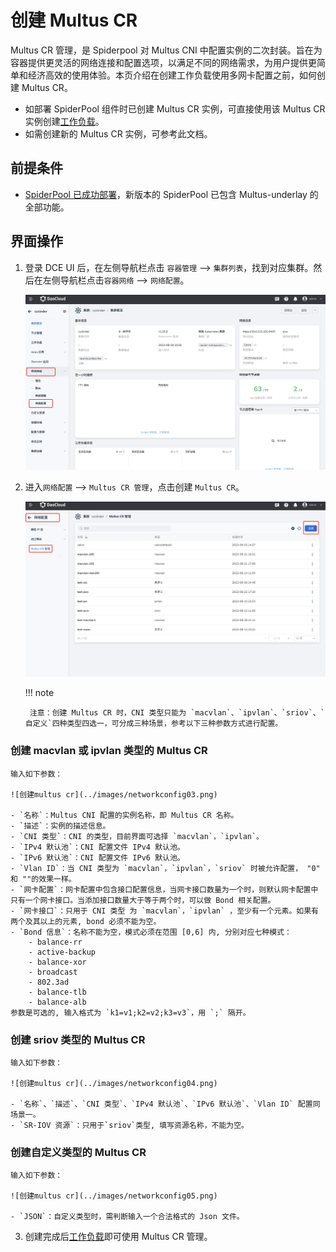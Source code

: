 # 创建 Multus CR

 Multus CR 管理，是 Spiderpool 对 Multus CNI 中配置实例的二次封装。旨在为容器提供更灵活的网络连接和配置选项，以满足不同的网络需求，为用户提供更简单和经济高效的使用体验。本页介绍在创建工作负载使用多网卡配置之前，如何创建 Multus CR。

- 如部署 SpiderPool 组件时已创建  Multus CR 实例，可直接使用该 Multus CR 实例创建[工作负载](https://docs.daocloud.io/network/modules/spiderpool/usage.html)。
- 如需创建新的 Multus CR 实例，可参考此文档。

## 前提条件

- [SpiderPool 已成功部署](https://docs.daocloud.io/network/modules/spiderpool/install.html)，新版本的 SpiderPool 已包含 Multus-underlay 的全部功能。

## 界面操作

1. 登录 DCE UI 后，在左侧导航栏点击 `容器管理` —> `集群列表`，找到对应集群。然后在左侧导航栏点击`容器网络` —> `网络配置`。

    ![网络配置](../images/networkconfig01.png)

2. 进入`网络配置` —> `Multus CR 管理`，点击创建 `Multus CR`。

    ![Multus CR 管理](../images/networkconfig02.png)
  
    !!! note

        注意：创建 Multus CR 时，CNI 类型只能为 `macvlan`、`ipvlan`、`sriov`、`自定义`四种类型四选一，可分成三种场景，参考以下三种参数方式进行配置。

### 创建 macvlan 或 ipvlan 类型的 Multus CR

    输入如下参数：
   
    ![创建multus cr](../images/networkconfig03.png)

    - `名称`：Multus CNI 配置的实例名称，即 Multus CR 名称。
    - `描述`：实例的描述信息。
    - `CNI 类型`：CNI 的类型，目前界面可选择 `macvlan`，`ipvlan`。
    - `IPv4 默认池`：CNI 配置文件 IPv4 默认池。
    - `IPv6 默认池`：CNI 配置文件 IPv6 默认池。
    - `Vlan ID`：当 CNI 类型为 `macvlan`，`ipvlan`，`sriov` 时被允许配置， "0" 和 ""的效果一样。
    - `网卡配置`：网卡配置中包含接口配置信息，当网卡接口数量为一个时，则默认网卡配置中只有一个网卡接口。当添加接口数量大于等于两个时，可以做 Bond 相关配置。
    - `网卡接口`：只用于 CNI 类型 为 `macvlan`，`ipvlan` ，至少有一个元素。如果有两个及其以上的元素, bond 必须不能为空。
    - `Bond 信息`：名称不能为空，模式必须在范围 [0,6] 内, 分别对应七种模式：
        - balance-rr
        - active-backup
        - balance-xor
        - broadcast
        - 802.3ad
        - balance-tlb
        - balance-alb
    参数是可选的, 输入格式为 `k1=v1;k2=v2;k3=v3`，用 `;` 隔开。

### 创建 sriov 类型的 Multus CR

    输入如下参数：

    ![创建multus cr](../images/networkconfig04.png)

    - `名称`、`描述`、`CNI 类型`、`IPv4 默认池`、`IPv6 默认池`、`Vlan ID` 配置同场景一。
    - `SR-IOV 资源`：只用于`sriov`类型, 填写资源名称，不能为空。

### 创建自定义类型的 Multus CR

    输入如下参数：

    ![创建multus cr](../images/networkconfig05.png)

    - `JSON`：自定义类型时，需判断输入一个合法格式的 Json 文件。
  
3. 创建完成后[工作负载](../modules/spiderpool/usage.md)即可使用 Multus CR 管理。
